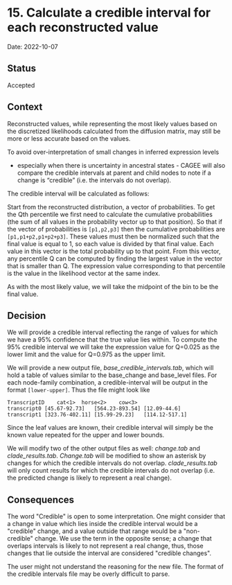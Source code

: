 # 15. Calculate a credible interval for each reconstructed value

Date: 2022-10-07

## Status

Accepted

## Context

Reconstructed values, while representing the most likely values based on the 
discretized likelihoods calculated from the diffusion matrix, may still be 
more or less accurate based on the values. 

To avoid over-interpretation of small changes in inferred expression levels 
- especially when there is uncertainty in ancestral states - CAGEE will also 
compare the credible intervals at parent and child nodes to note if a change 
is “credible” (i.e. the intervals do not overlap). 

The credible interval will be calculated as follows:

Start from the reconstructed distribution, a vector of probabilities. To get
 the Qth percentile we first need to calculate the cumulative probabilities
(the sum of all values in the probability vector up to that position).  So 
that if the vector of probabilities is `[p1,p2,p3]` then the cumulative 
probabilities are `[p1,p1+p2,p1+p2+p3]`. These values must then be normalized 
such that the final value is equal to 1, so each value is divided by that 
final value. Each value in this vector is the total probability up to that 
point. From this vector, any percentile Q can be computed by finding the 
largest value in the vector that is smaller than Q. The expression value 
corresponding to that percentile is the value in the likelihood vector at 
the same index.

As with the most likely value, we will take the midpoint of the bin to be 
the final value.

## Decision

We will provide a credible interval reflecting the range of values for which 
we have a 95% confidence that the true value lies within. To compute the 95% 
credible interval we will take the expression value for Q=0.025 as the lower 
limit and the value for Q=0.975 as the upper limit.

We will provide a new output file, *base_credible_intervals.tab*, which will 
hold a table of values similar to the base_change and base_level files. 
For each node-family combination, a credible-interval will be output in 
the format `[lower-upper]`. Thus the file might look like

    TranscriptID	cat<1>	horse<2>	cow<3>
    transcript0	[45.67-92.73]	[564.23-893.54]	[12.09-44.6]	
    transcript1	[323.76-402.11]	[15.99-29.23]	[114.12-517.1]

Since the leaf values are known, their credible interval will simply be 
the known value repeated for the upper and lower bounds.

We will modify two of the other output files as well: *change.tab* and 
*clade_results.tab*. *Change.tab* will be modified to show an asterisk by
changes for which the credible intervals do not overlap. *clade_results.tab*
will only count results for which the credible intervals do not overlap
(i.e. the predicted change is likely to represent a real change).
 
## Consequences

The word "Credible" is open to some interpretation. One might consider that
a change in value which lies inside the credible interval would be a "credible"
change, and a value outside that range would be a "non-credible" change.
We use the term in the opposite sense; a change that overlaps intervals is likely
to not represent a real change, thus, those changes that lie outside the interval
are considered "credible changes".
 
The user might not understand the reasoning for the new file. The format of the 
credible intervals file may be overly difficult to parse.



